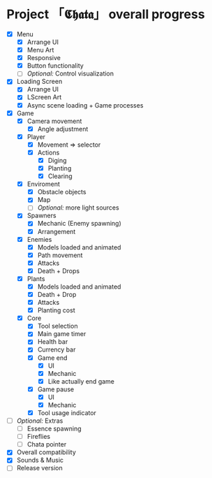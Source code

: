 # Project 「𝕮𝖍𝖆𝖙𝖆」 overall progress
- [x] Menu
  - [x] Arrange UI
  - [x] Menu Art
  - [x] Responsive
  - [x] Button functionality
  - [ ] *Optional:* Control visualization 
- [x] Loading Screen
  - [x] Arrange UI
  - [x] LScreen Art
  - [x] Async scene loading + Game processes
- [x] Game
  - [x] Camera movement
    - [x] Angle adjustment
  - [x] Player
    - [x] Movement => selector
    - [x] Actions
      - [x] Diging
      - [x] Planting
      - [x] Clearing
  - [x] Enviroment
    - [x] Obstacle objects
    - [x] Map
    - [ ] *Optional:* more light sources
  - [x] Spawners
    - [x] Mechanic (Enemy spawning)
    - [x] Arrangement
  - [x] Enemies
    - [x] Models loaded and animated
    - [x] Path movement
    - [x] Attacks
    - [x] Death + Drops
  - [x] Plants
    - [x] Models loaded and animated
    - [x] Death + Drop
    - [x] Attacks
    - [x] Planting cost 
  - [x] Core
    - [x] Tool selection
    - [x] Main game timer
    - [x] Health bar
    - [x] Currency bar
    - [x] Game end
      - [x] UI
      - [x] Mechanic
      - [x] Like actually end game
    - [x] Game pause
      - [x] UI
      - [x] Mechanic
    - [x] Tool usage indicator
- [ ] *Optional:* Extras
  - [ ] Essence spawning
  - [ ] Fireflies
  - [ ] Chata pointer
- [x] Overall compatibility
- [x] Sounds & Music
- [ ] Release version
